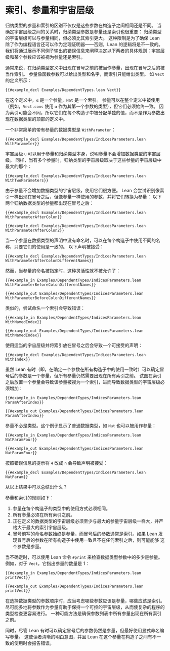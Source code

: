 <!--
# Indices, Parameters, and Universe Levels
-->
# 索引、参量和宇宙层级

<!--
The distinction between indices and parameters of an inductive type is more than just a way to describe arguments to the type that either vary or do not between the constructors.
Whether an argument to an inductive type is a parameter or an index also matters when it comes time to determine the relationships between their universe levels.
In particular, an inductive type may have the same universe level as a parameter, but it must be in a larger universe than its indices.
This restriction is necessary to ensure that Lean can be used as a theorem prover as well as a programming language—without it, Lean's logic would be inconsistent.
Experimenting with error messages is a good way to illustrate these rules, as well as the precise rules that determine whether an argument to a type is a parameter or an index.
-->

归纳类型的参量和索引的区别不仅仅是这些参数在构造子之间相同还是不同。
当确定宇宙层级之间的关系时，归纳类型参数是参量还是索引也很重要：
归纳类型的宇宙层级可以与参量相同，但必须比其索引更大。
这种限制是为了确保 Lean 除了作为编程语言还可以作为定理证明器——否则，Lean 的逻辑将是不一致的。
我们将通过展示不同例子输出的错误信息来阐释决定以下两者的具体规则：宇宙层级和某个参数应该被视为参量还是索引。

<!--
Generally speaking, the definition of an inductive type takes its parameters before a colon and its indices after the colon.
Parameters are given names like function arguments, whereas indices only have their types described.
This can be seen in the definition of `Vect`:
-->

通常来说，在归纳类型定义中出现在冒号之前的被当作参量，出现在冒号之后的被当作索引。
参量像函数参数可以给出类型和名字，而索引只能给出类型。
如 `Vect` 的定义所示：

```lean
{{#example_decl Examples/DependentTypes.lean Vect}}
```

<!--
In this definition, `α` is a parameter and the `Nat` is an index.
Parameters may be referred to throughout the definition (for example, `Vect.cons` uses `α` for the type of its first argument), but they must always be used consistently.
Because indices are expected to change, they are assigned individual values at each constructor, rather than being provided as arguments at the top of the datatype definition.
-->

在这个定义中，`α` 是一个参量，`Nat` 是一个索引。
参量可以在整个定义中被使用（例如，`Vect.cons` 使用 `α` 作为其第一个参数的类型），但它们必须始终一致。
因为索引可能会不同，所以它们在每个构造子中被分配单独的值，而不是作为参数出现在数据类型的顶部的定义中。


<!--
A very simple datatype with a parameter is `WithParameter`:
-->

一个非常简单的带有参量的数据类型是 `WithParameter`：

```lean
{{#example_decl Examples/DependentTypes/IndicesParameters.lean WithParameter}}
```

<!--
The universe level `u` can be used for both the parameter and for the inductive type itself, illustrating that parameters do not increase the universe level of a datatype.
Similarly, when there are multiple parameters, the inductive type receives whichever universe level is greater:
-->
宇宙层级 `u` 可以用于参量和归纳类型本身，说明参量不会增加数据类型的宇宙层级。
同样，当有多个参量时，归纳类型的宇宙层级取决于这些参量的宇宙层级中最大的那个：

```lean
{{#example_decl Examples/DependentTypes/IndicesParameters.lean WithTwoParameters}}
```

<!--
Because parameters do not increase the universe level of a datatype, they can be more convenient to work with.
Lean attempts to identify arguments that are described like indices (after the colon), but used like parameters, and turn them into parameters:
Both of the following inductive datatypes have their parameter written after the colon:
-->

由于参量不会增加数据类型的宇宙层级，使用它们很方便。
Lean 会尝试识别像索引一样出现在冒号之后，但像参量一样使用的参数，并将它们转换为参量：
以下两个归纳数据类型的参量都出现在冒号之后：

```lean
{{#example_decl Examples/DependentTypes/IndicesParameters.lean WithParameterAfterColon}}

{{#example_decl Examples/DependentTypes/IndicesParameters.lean WithParameterAfterColon2}}
```

<!--
When a parameter is not named in the initial datatype declaration, different names may be used for it in each constructor, so long as they are used consistently.
The following declaration is accepted:
-->

当一个参量在数据类型的声明中没有命名时，可以在每个构造子中使用不同的名称，只要它们的使用是一致的。
以下声明被接受：

```lean
{{#example_decl Examples/DependentTypes/IndicesParameters.lean WithParameterAfterColonDifferentNames}}
```

<!--
However, this flexibility does not extend to datatypes that explicitly declare the names of their parameters:
-->

然而，当参量的命名被指定时，这种灵活性就不被允许了：
```lean
{{#example_in Examples/DependentTypes/IndicesParameters.lean WithParameterBeforeColonDifferentNames}}
```
```output error
{{#example_out Examples/DependentTypes/IndicesParameters.lean WithParameterBeforeColonDifferentNames}}
```

<!--
Similarly, attempting to name an index results in an error:
-->

类似的，尝试命名一个索引会导致错误：
```lean
{{#example_in Examples/DependentTypes/IndicesParameters.lean WithNamedIndex}}
```
```output error
{{#example_out Examples/DependentTypes/IndicesParameters.lean WithNamedIndex}}
```

<!--
Using an appropriate universe level and placing the index after the colon results in a declaration that is acceptable:
-->

使用适当的宇宙层级并将索引放在冒号之后会导致一个可接受的声明：

```lean
{{#example_decl Examples/DependentTypes/IndicesParameters.lean WithIndex}}
```

<!--
Even though Lean can sometimes determine that an argument after the colon in an inductive type declaration is a parameter when it is used consistently in all constructors, all parameters are still required to come before all indices.
Attempting to place a parameter after an index results in the argument being considered an index itself, which would require the universe level of the datatype to increase:
-->

虽然 Lean 有时（即，在确定一个参数在所有构造子中的使用一致时）可以确定冒号后的参数是一个参量，但所有参量仍然需要出现在所有索引之前。
试图在索引之后放置一个参量会导致该参量被视为一个索引，进而导致数据类型的宇宙层级必须增加：

```lean
{{#example_in Examples/DependentTypes/IndicesParameters.lean ParamAfterIndex}}
```
```output error
{{#example_out Examples/DependentTypes/IndicesParameters.lean ParamAfterIndex}}
```

<!--
Parameters need not be types.
This example shows that ordinary datatypes such as `Nat` may be used as parameters:
-->
参量不必是类型。这个例子显示了普通数据类型，如 `Nat` 也可以被用作参量：

```lean
{{#example_in Examples/DependentTypes/IndicesParameters.lean NatParamFour}}
```
```output error
{{#example_out Examples/DependentTypes/IndicesParameters.lean NatParamFour}}
```

<!--
Using the `n` as suggested causes the declaration to be accepted:
-->

按照错误信息的提示将 `4` 改成 `n` 会导致声明被接受：

```lean
{{#example_decl Examples/DependentTypes/IndicesParameters.lean NatParam}}
```

<!--
What can be concluded from these experiments?
The rules of parameters and indices are as follows:
 1. Parameters must be used identically in each constructor's type.
 2. All parameters must come before all indices.
 3. The universe level of the datatype being defined must be at least as large as the largest parameter, and strictly larger than the largest index.
 4. Named arguments written before the colon are always parameters, while arguments after the colon are typically indices. Lean may determine that the usage of arguments after the colon makes them into parameters if they are used consistently in all constructors and don't come after any indices.
-->

从以上结果中可以总结出什么？

参量和索引的规则如下：
 1. 参量在每个构造子的类型中的使用方式必须相同。
 2. 所有参量必须在所有索引之前。
 3. 正在定义的数据类型的宇宙层级必须至少与最大的参量宇宙层级一样大，并严格大于最大的索引宇宙层级。
 4. 冒号前写的命名参数始终是参量，而冒号后的参数通常是索引。如果 Lean 发现冒号后的参数在所有构造子中使用一致且不在任何索引之后，则可能能够
    这个参数是参量。

<!--
When in doubt, the Lean command `#print` can be used to check how many of a datatype's arguments are parameters.
For example, for `Vect`, it points out that the number of parameters is 1:
-->
当不确定时，可以使用 Lean 命令 `#print` 来检查数据类型参数中的多少是参量。
例如，对于 `Vect`，它指出参量的数量是 1：

```lean
{{#example_in Examples/DependentTypes/IndicesParameters.lean printVect}}
```
```output info
{{#example_out Examples/DependentTypes/IndicesParameters.lean printVect}}
```

<!--
It is worth thinking about which arguments should be parameters and which should be indices when choosing the order of arguments to a datatype.
Having as many arguments as possible be parameters helps keep universe levels under control, which can make a complicated program easier to type check.
One way to make this possible is to ensure that all parameters come before all indices in the argument list.
-->

在选择数据类型的参数顺序时，应当考虑哪些参数应该是参量，哪些应该是索引。
尽可能多地将参数作为参量有助于保持一个可控的宇宙层级，从而使复杂的程序的类型检查更容易进行。
一种可能方法是确保参数列表中所有参量出现在所有索引之前。

<!--
Additionally, even though Lean is capable of determining that arguments after the colon are nonetheless parameters by their usage, it's a good idea to write parameters with explicit names.
This makes the intention clear to readers, and it causes Lean to report an error if the argument is mistakenly used inconsistently across the constructors.
-->

同时，尽管 Lean 有时可以确定冒号后的参数仍然是参量，但最好使用显式命名编写参量。
这使读者清晰的明白意图，并且 Lean 在这个参量在构造子之间有不一致的使用时会报告错误。